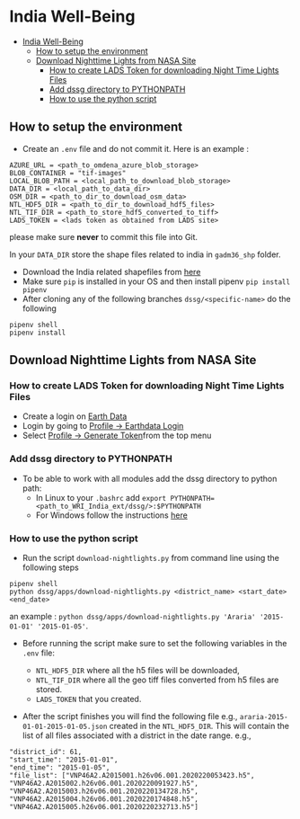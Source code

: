# India Well-Being

<!-- TOC -->
- [India Well-Being](#india-well-being)
  - [How to setup the environment](#how-to-setup-the-environment)
  - [Download Nighttime Lights from NASA Site](#download-nighttime-lights-from-nasa-site)
    - [How to create LADS Token for downloading Night Time Lights Files](#how-to-create-lads-token-for-downloading-night-time-lights-files)
    - [Add dssg directory to PYTHONPATH](#add-dssg-directory-to-pythonpath)
    - [How to use the python script](#how-to-use-the-python-script)


## How to setup the environment
- Create an `.env` file and do not commit it. Here is an example : 
```
AZURE_URL = <path_to_omdena_azure_blob_storage>
BLOB_CONTAINER = "tif-images"
LOCAL_BLOB_PATH = <local_path_to_download_blob_storage>
DATA_DIR = <local_path_to_data_dir>
OSM_DIR = <path_to_dir_to_download_osm_data>
NTL_HDF5_DIR = <path_to_dir_to_download_hdf5_files>
NTL_TIF_DIR = <path_to_store_hdf5_converted_to_tiff>
LADS_TOKEN = <lads token as obtained from LADS site>
```
please make sure **never** to commit this file into Git.

In your `DATA_DIR` store the shape files related to india in `gadm36_shp` folder.
- Download the India related shapefiles from [here](https://biogeo.ucdavis.edu/data/gadm3.6/shp/gadm36_IND_shp.zip)
- Make sure `pip` is installed in your OS and then install pipenv `pip install pipenv`
- After cloning any of the following branches `dssg/<specific-name>` do the following
```
pipenv shell
pipenv install
```

## Download Nighttime Lights from NASA Site
### How to create LADS Token for downloading Night Time Lights Files

- Create a login on [Earth Data](https://urs.earthdata.nasa.gov/users/new)
- Login by going to [Profile -> Earthdata Login](https://urs.earthdata.nasa.gov/)
- Select [Profile -> Generate Token](https://ladsweb.modaps.eosdis.nasa.gov/tools-and-services/data-download-scripts/#generate-token)from the top menu

### Add dssg directory to PYTHONPATH
- To be able to work with all modules add the dssg directory to python path:
  - In Linux to your `.bashrc` add  `export PYTHONPATH=<path_to_WRI_India_ext/dssg/>:$PYTHONPATH`
  - For Windows follow the instructions [here](https://stackoverflow.com/questions/3701646/how-to-add-to-the-pythonpath-in-windows-so-it-finds-my-modules-packages)

### How to use the python script

- Run the script `download-nightlights.py` from command line using the following steps
  
```
pipenv shell
python dssg/apps/download-nightlights.py <district_name> <start_date> <end_date>
```
an example : `python dssg/apps/download-nightlights.py 'Araria' '2015-01-01' '2015-01-05'`. 
- Before running the script make sure to set the following variables in the `.env` file: 
  - `NTL_HDF5_DIR` where all the h5 files will be downloaded, 
  - `NTL_TIF_DIR` where all the geo tiff files converted from h5 files are stored.
  - `LADS_TOKEN` that you created.

- After the script finishes you will find the following file e.g., `araria-2015-01-01-2015-01-05.json` created in the `NTL_HDF5_DIR`. This will contain the list of all files associated with a district in the date range. e.g.,
```
"district_id": 61, 
"start_time": "2015-01-01", 
"end_time": "2015-01-05", 
"file_list": ["VNP46A2.A2015001.h26v06.001.2020220053423.h5", "VNP46A2.A2015002.h26v06.001.2020220091927.h5", "VNP46A2.A2015003.h26v06.001.2020220134728.h5", "VNP46A2.A2015004.h26v06.001.2020220174848.h5", "VNP46A2.A2015005.h26v06.001.2020220232713.h5"]
```